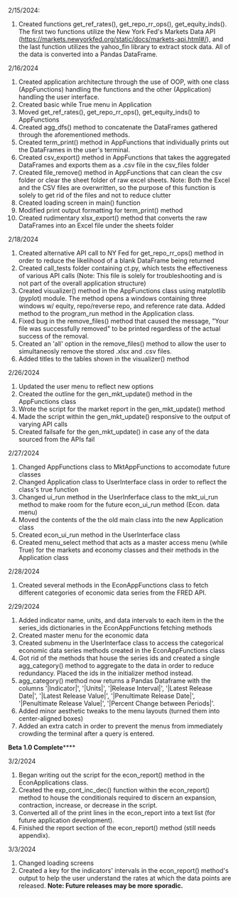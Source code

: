 2/15/2024:
1) Created functions get_ref_rates(), get_repo_rr_ops(), get_equity_inds(). The first two functions utilize the New York Fed's Markets Data API (https://markets.newyorkfed.org/static/docs/markets-api.html#/), and the last function utilizes the yahoo_fin library to extract stock data. All of the data is converted into a Pandas DataFrame.

2/16/2024
1) Created application architecture through the use of OOP, with one class (AppFunctions) handling the functions and the other (Application) handling the user interface.
2) Created basic while True menu in Application
3) Moved get_ref_rates(), get_repo_rr_ops(), get_equity_inds() to AppFunctions
4) Created agg_dfs() method to concatenate the DataFrames gathered through the aforementioned methods.
5) Created term_print() method in AppFunctions that individually prints out the DataFrames in the user's terminal.
6) Created csv_export() method in AppFunctions that takes the aggregated DataFrames and exports them as a .csv file in the csv_files folder
7) Created file_remove() method in AppFunctions that can clean the csv folder or clear the sheet folder of raw excel sheets. Note: Both the Excel and the CSV files are overwritten, so the purpose of this function is solely to get rid of the files and not to reduce clutter
8) Created loading screen in main() function
9) Modified print output formatting for term_print() method
10) Created rudimentary xlsx_export() method that converts the raw DataFrames into an Excel file under the sheets folder

2/18/2024
1) Created alternative API call to NY Fed for get_repo_rr_ops() method in order to reduce the likelihood of a blank DataFrame being returned
2) Created call_tests folder containing ct.py, which tests the effectiveness of various API calls (Note: This file is solely for troubleshooting and is not part of the overall application structure)
3) Created visualizer() method in the AppFunctions class using matplotlib (pyplot) module. The method opens a windows containing three windows w/ equity, repo/reverse repo, and reference rate data. Added method to the program_run method in the Application class.
4) Fixed bug in the remove_files() method that caused the message, "Your file was successfully removed" to be printed regardless of the actual success of the removal.
5) Created an 'all' option in the remove_files() method to allow the user to simultaneosly remove the stored .xlsx and .csv files.
6) Added titles to the tables shown in the visualizer() method

2/26/2024
1) Updated the user menu to reflect new options
2) Created the outline for the gen_mkt_update() method in the AppFunctions class
3) Wrote the script for the market report in the gen_mkt_update() method
4) Made the script within the gen_mkt_update() responsive to the output of varying API calls
5) Created failsafe for the gen_mkt_update() in case any of the data sourced from the APIs fail

2/27/2024
1) Changed AppFunctions class to MktAppFunctions to accomodate future classes
2) Changed Application class to UserInterface class in order to reflect the class's true function
3) Changed ui_run method in the UserInferface class to the mkt_ui_run method to make room for the future econ_ui_run method (Econ. data menu)
4) Moved the contents of the the old main class into the new Application class
5) Created econ_ui_run method in the UserInterface class
6) Created menu_select method that acts as a master access menu (while True) for the markets and economy classes and their methods in the Application class 

2/28/2024
1) Created several methods in the EconAppFunctions class to fetch different categories of economic data series from the FRED API.

2/29/2024
1) Added indicator name, units, and data intervals to each item in the the series_ids dictionaries in the EconAppFunctions fetching methods
2) Created master menu for the economic data
3) Created submenu in the UserInterface class to access the categorical economic data series methods created in the EconAppFunctions class
4) Got rid of the methods that house the series ids and created a single agg_category() method to aggregate to the data in order to reduce redundancy. Placed the ids in the initializer method instead.
5) agg_category() method now returns a Pandas Dataframe with the columns '|Indicator|', '|Units|', '|Release Interval|', '|Latest Release Date|', '|Latest Release Value|', '|Penultimate Release Date|', '|Penultimate Release Value|', '|Percent Change between Periods|'.
6) Added minor aesthetic tweaks to the menu layouts (turned them into center-aligned boxes)
7) Added an extra catch in order to prevent the menus from immediately crowding the terminal after a query is entered.

********Beta 1.0 Complete************

3/2/2024
1) Began writing out the script for the econ_report() method in the EconApplications class.
2) Created the exp_cont_inc_dec() function within the econ_report() method to house the conditionals required to discern an expansion, contraction, increase, or decrease in the script.
3) Converted all of the print lines in the econ_report into a text list (for future application development).
4) Finished the report section of the econ_report() method (still needs appendix).

3/3/2024
1) Changed loading screens
2) Created a key for the indicators' intervals in the econ_report() method's output to help the user understand the rates at which the data points are released.
**Note: Future releases may be more sporadic.**